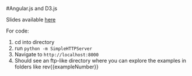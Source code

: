 #Angular.js and D3.js

Slides available [here](http://encodingpixels.com/mean-d3)

For code:

1. cd into directory
2. run `python -m SimpleHTTPServer`
3. Navigate to `http://localhost:8000`
4. Should see an ftp-like directory where you can explore the examples in folders like rev{{exampleNumber}}

